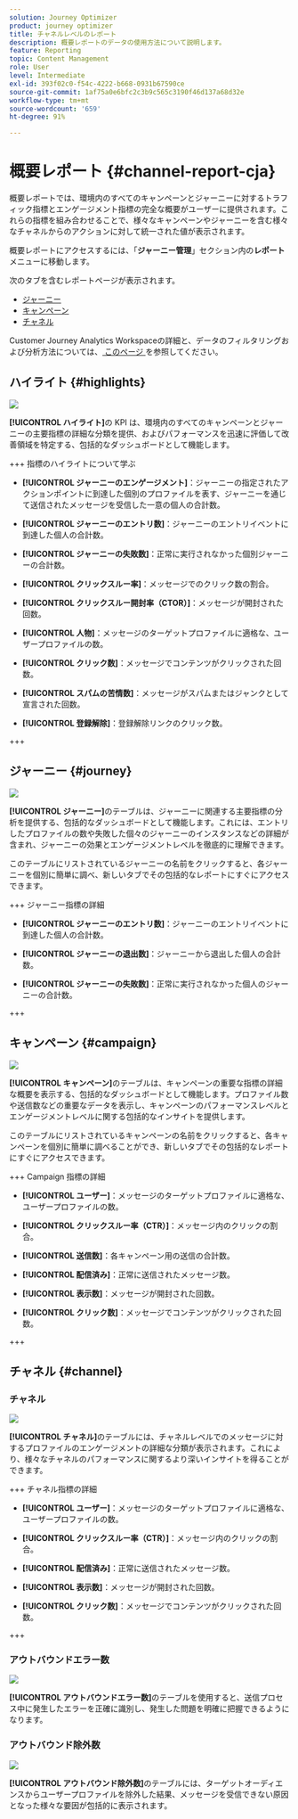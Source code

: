 ```yaml
---
solution: Journey Optimizer
product: journey optimizer
title: チャネルレベルのレポート
description: 概要レポートのデータの使用方法について説明します。
feature: Reporting
topic: Content Management
role: User
level: Intermediate
exl-id: 393f02c0-f54c-4222-b668-0931b67590ce
source-git-commit: 1af75a0e6bfc2c3b9c565c3190f46d137a68d32e
workflow-type: tm+mt
source-wordcount: '659'
ht-degree: 91%

---
```


# 概要レポート {#channel-report-cja}

概要レポートでは、環境内のすべてのキャンペーンとジャーニーに対するトラフィック指標とエンゲージメント指標の完全な概要がユーザーに提供されます。これらの指標を組み合わせることで、様々なキャンペーンやジャーニーを含む様々なチャネルからのアクションに対して統一された値が表示されます。

概要レポートにアクセスするには、「**ジャーニー管理**」セクション内の&#x200B;**レポート**&#x200B;メニューに移動します。

次のタブを含むレポートページが表示されます。

* [ジャーニー](#journey)
* [キャンペーン](#campaign)
* [チャネル](#channel)

Customer Journey Analytics Workspaceの詳細と、データのフィルタリングおよび分析方法については、[ このページ ](https://experienceleague.adobe.com/ja/docs/analytics-platform/using/cja-workspace/home) を参照してください。

## ハイライト {#highlights}

![](assets/cja-highlights.png)

**[!UICONTROL ハイライト]**&#x200B;の KPI は、環境内のすべてのキャンペーンとジャーニーの主要指標の詳細な分類を提供、およびパフォーマンスを迅速に評価して改善領域を特定する、包括的なダッシュボードとして機能します。

+++ 指標のハイライトについて学ぶ

* **[!UICONTROL ジャーニーのエンゲージメント]**：ジャーニーの指定されたアクションポイントに到達した個別のプロファイルを表す、ジャーニーを通じて送信されたメッセージを受信した一意の個人の合計数。

* **[!UICONTROL ジャーニーのエントリ数]**：ジャーニーのエントリイベントに到達した個人の合計数。

* **[!UICONTROL ジャーニーの失敗数]**：正常に実行されなかった個別ジャーニーの合計数。

* **[!UICONTROL クリックスルー率]**：メッセージでのクリック数の割合。

* **[!UICONTROL クリックスルー開封率（CTOR）]**：メッセージが開封された回数。

* **[!UICONTROL 人物]**：メッセージのターゲットプロファイルに適格な、ユーザープロファイルの数。

* **[!UICONTROL クリック数]**：メッセージでコンテンツがクリックされた回数。

* **[!UICONTROL スパムの苦情数]**：メッセージがスパムまたはジャンクとして宣言された回数。

* **[!UICONTROL 登録解除]**：登録解除リンクのクリック数。

+++

## ジャーニー {#journey}

![](assets/cja-channel-journeys.png)

**[!UICONTROL ジャーニー]**&#x200B;のテーブルは、ジャーニーに関連する主要指標の分析を提供する、包括的なダッシュボードとして機能します。これには、エントリしたプロファイルの数や失敗した個々のジャーニーのインスタンスなどの詳細が含まれ、ジャーニーの効果とエンゲージメントレベルを徹底的に理解できます。

このテーブルにリストされているジャーニーの名前をクリックすると、各ジャーニーを個別に簡単に調べ、新しいタブでその包括的なレポートにすぐにアクセスできます。

+++ ジャーニー指標の詳細

* **[!UICONTROL ジャーニーのエントリ数]**：ジャーニーのエントリイベントに到達した個人の合計数。

* **[!UICONTROL ジャーニーの退出数]**：ジャーニーから退出した個人の合計数。

* **[!UICONTROL ジャーニーの失敗数]**：正常に実行されなかった個人のジャーニーの合計数。

+++

## キャンペーン {#campaign}

![](assets/cja-channel-campaigns.png)

**[!UICONTROL キャンペーン]**&#x200B;のテーブルは、キャンペーンの重要な指標の詳細な概要を表示する、包括的なダッシュボードとして機能します。プロファイル数や送信数などの重要なデータを表示し、キャンペーンのパフォーマンスレベルとエンゲージメントレベルに関する包括的なインサイトを提供します。

このテーブルにリストされているキャンペーンの名前をクリックすると、各キャンペーンを個別に簡単に調べることができ、新しいタブでその包括的なレポートにすぐにアクセスできます。

+++ Campaign 指標の詳細

* **[!UICONTROL ユーザー]**：メッセージのターゲットプロファイルに適格な、ユーザープロファイルの数。

* **[!UICONTROL クリックスルー率（CTR）]**：メッセージ内のクリックの割合。

* **[!UICONTROL 送信数]**：各キャンペーン用の送信の合計数。

* **[!UICONTROL 配信済み]**：正常に送信されたメッセージ数。

* **[!UICONTROL 表示数]**：メッセージが開封された回数。

* **[!UICONTROL クリック数]**：メッセージでコンテンツがクリックされた回数。

+++

## チャネル {#channel}

### チャネル

![](assets/cja-channels.png)

**[!UICONTROL チャネル]**&#x200B;のテーブルには、チャネルレベルでのメッセージに対するプロファイルのエンゲージメントの詳細な分類が表示されます。これにより、様々なチャネルのパフォーマンスに関するより深いインサイトを得ることができます。

+++ チャネル指標の詳細

* **[!UICONTROL ユーザー]**：メッセージのターゲットプロファイルに適格な、ユーザープロファイルの数。

* **[!UICONTROL クリックスルー率（CTR）]**：メッセージ内のクリックの割合。

* **[!UICONTROL 配信済み]**：正常に送信されたメッセージ数。

* **[!UICONTROL 表示数]**：メッセージが開封された回数。

* **[!UICONTROL クリック数]**：メッセージでコンテンツがクリックされた回数。

+++

### アウトバウンドエラー数

![](assets/cja-channels-outbound-errors.png)

**[!UICONTROL アウトバウンドエラー数]**&#x200B;のテーブルを使用すると、送信プロセス中に発生したエラーを正確に識別し、発生した問題を明確に把握できるようになります。

### アウトバウンド除外数

![](assets/cja-channels-outbound-excluded.png)

**[!UICONTROL アウトバウンド除外数]**&#x200B;のテーブルには、ターゲットオーディエンスからユーザープロファイルを除外した結果、メッセージを受信できない原因となった様々な要因が包括的に表示されます。
